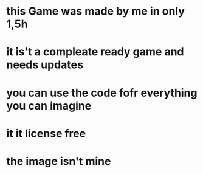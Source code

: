 # this Game was made by me in only 1,5h 
# it is't a compleate ready game and needs updates
# you can use the code fofr everything you can imagine
# it it license free 
# the image isn't mine
